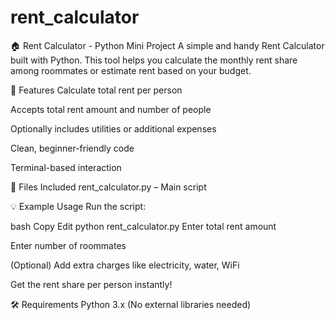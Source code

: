 # rent_calculator
🏠 Rent Calculator - Python Mini Project
A simple and handy Rent Calculator built with Python. This tool helps you calculate the monthly rent share among roommates or estimate rent based on your budget.

🚀 Features
Calculate total rent per person

Accepts total rent amount and number of people

Optionally includes utilities or additional expenses

Clean, beginner-friendly code

Terminal-based interaction

📁 Files Included
rent_calculator.py – Main script

💡 Example Usage
Run the script:

bash
Copy
Edit
python rent_calculator.py
Enter total rent amount

Enter number of roommates

(Optional) Add extra charges like electricity, water, WiFi

Get the rent share per person instantly!

🛠️ Requirements
Python 3.x
(No external libraries needed)


